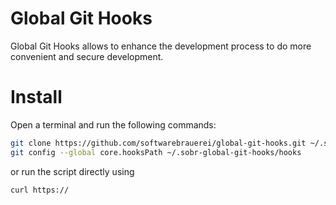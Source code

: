 Global Git Hooks
================

Global Git Hooks allows to enhance the development process to do more convenient and secure development.

# Install
Open a terminal and run the following commands:
```bash
git clone https://github.com/softwarebrauerei/global-git-hooks.git ~/.sobr-global-git-hooks
git config --global core.hooksPath ~/.sobr-global-git-hooks/hooks
```

or run the script directly using 
```bash
curl https://
```